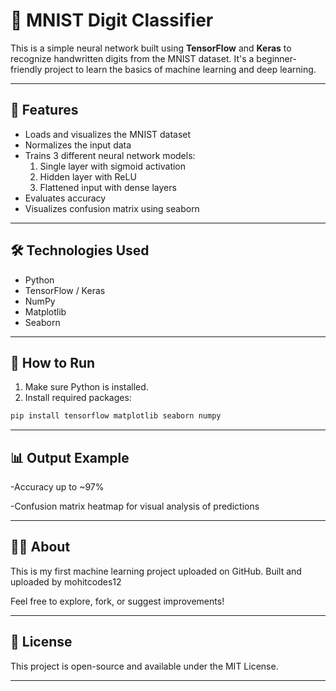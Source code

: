 # 🧠 MNIST Digit Classifier

This is a simple neural network built using **TensorFlow** and **Keras** to recognize handwritten digits from the MNIST dataset. It's a beginner-friendly project to learn the basics of machine learning and deep learning.

---

## 📌 Features

- Loads and visualizes the MNIST dataset
- Normalizes the input data
- Trains 3 different neural network models:
  1. Single layer with sigmoid activation
  2. Hidden layer with ReLU
  3. Flattened input with dense layers
- Evaluates accuracy
- Visualizes confusion matrix using seaborn

---

## 🛠 Technologies Used

- Python
- TensorFlow / Keras
- NumPy
- Matplotlib
- Seaborn

---

## 🚀 How to Run

1. Make sure Python is installed.
2. Install required packages:

```bash
pip install tensorflow matplotlib seaborn numpy


```

---

## 📊 Output Example
-Accuracy up to ~97%

-Confusion matrix heatmap for visual analysis of predictions

---

## 🙋‍♂️ About
This is my first machine learning project uploaded on GitHub.
Built and uploaded by mohitcodes12

Feel free to explore, fork, or suggest improvements!

---

## 📃 License
This project is open-source and available under the MIT License.

---









